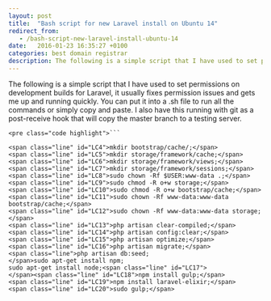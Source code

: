 ```yaml
---
layout: post
title:  "Bash script for new Laravel install on Ubuntu 14"
redirect_from:
   - /bash-script-new-laravel-install-ubuntu-14
date:   2016-01-23 16:35:27 +0100
categories: best domain registrar
description: The following is a simple script that I have used to set permissions on development builds for Laravel, it usually fixes permission issues and gets me...
---
```


The following is a simple script that I have used to set permissions on development builds for Laravel, it usually fixes permission issues and gets me up and running quickly. You can put it into a .sh file to run all the commands or simply copy and paste. I also have this running with git as a post-receive hook that will copy the master branch to a testing server.

```
<pre class="code highlight">```

<span class="line" id="LC4">mkdir bootstrap/cache/;</span>
<span class="line" id="LC5">mkdir storage/framework/cache;</span>
<span class="line" id="LC6">mkdir storage/framework/views;</span>
<span class="line" id="LC7">mkdir storage/framework/sessions;</span>
<span class="line" id="LC8">sudo chown -Rf $USER:www-data .;</span>
<span class="line" id="LC9">sudo chmod -R o+w storage;</span>
<span class="line" id="LC10">sudo chmod -R o+w bootstrap/cache;</span>
<span class="line" id="LC11">sudo chown -Rf www-data:www-data bootstrap/cache;</span>
<span class="line" id="LC12">sudo chown -Rf www-data:www-data storage;</span>
<span class="line" id="LC13">php artisan clear-compiled;</span>
<span class="line" id="LC14">php artisan config:clear;</span>
<span class="line" id="LC15">php artisan optimize;</span>
<span class="line" id="LC16">php artisan migrate;</span>
<span class="line">php artisan db:seed;
</span>sudo apt-get install npm;
sudo apt-get install node;<span class="line" id="LC17">
</span><span class="line" id="LC18">npm install gulp;</span> 
<span class="line" id="LC19">npm install laravel-elixir;</span> 
<span class="line" id="LC20">sudo gulp;</span>
```
```